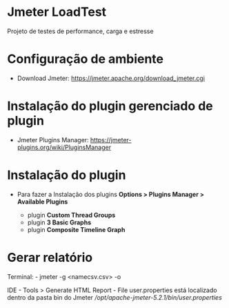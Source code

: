 # Jmeter LoadTest

Projeto de testes de performance, carga e estresse

# Configuração de ambiente

   - Download Jmeter: https://jmeter.apache.org/download_jmeter.cgi

# Instalação do plugin gerenciado de plugin

   - Jmeter Plugins Manager:  https://jmeter-plugins.org/wiki/PluginsManager

# Instalação do plugin
 - Para fazer a Instalação dos plugins **Options > Plugins Manager > Available Plugins**

   - plugin **Custom Thread Groups**
   - plugin **3 Basic Graphs**
   - plugin **Composite Timeline Graph**

# Gerar relatório
   Terminal:
      - jmeter -g <namecsv.csv> -o <pastadestino>

   IDE
      - Tools > Generate HTML Report
         - File user.properties está localizado dentro da pasta bin do Jmeter
                */opt/apache-jmeter-5.2.1/bin/user.properties*
              
